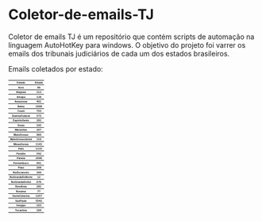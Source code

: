 # Coletor-de-emails-TJ
Coletor de emails TJ é um repositório que contém scripts de automação na linguagem AutoHotKey para windows. O objetivo do projeto foi varrer os emails dos tribunais judiciários de cada um dos estados brasileiros.

Emails coletados por estado:	


<table style="width: 100%; font-size:5px;">
<tr><th>Estado</th><th>	Emails</th></tr>
<tr><th>Acre</th><th>	86</th></tr>
<tr><th>Alagoas</th><th>	213</th></tr>
<tr><th>Amapá</th><th>	128</th></tr>
<tr><th>Amazonas</th><th>	401</th></tr>
<tr><th>Bahia</th><th>	1698</th></tr>
<tr><th>Ceará</th><th>	703</th></tr>
<tr><th>DistritoFederal</th><th>	573</th></tr>
<tr><th>EspíritoSanto</th><th>	282</th></tr>
<tr><th>Goiás</th><th>	192</th></tr>
<tr><th>Maranhão</th><th>	267</th></tr>
<tr><th>MatoGrosso</th><th>	960</th></tr>
<tr><th>MatoGrossodoSul</th><th>	319</th></tr>
<tr><th>MinasGerais</th><th>	1141</th></tr>
<tr><th>Pará</th><th>	1115</th></tr>
<tr><th>Paraíba</th><th>	592</th></tr>
<tr><th>Paraná</th><th>	2646</th></tr>
<tr><th>Pernambuco</th><th>	691</th></tr>
<tr><th>Piauí</th><th>	268</th></tr>
<tr><th>RioDeJaneiro</th><th>	260</th></tr>
<tr><th>RioGrandeDoNorte</th><th>	12</th></tr>
<tr><th>RioGrandeDoSul</th><th>	676</th></tr>
<tr><th>Rondônia</th><th>	281</th></tr>
<tr><th>Roraima</th><th>	77</th></tr>
<tr><th>SantaCatarina</th><th>	1257</th></tr>
<tr><th>SaoPaulo</th><th>	5542</th></tr>
<tr><th>Sergipe</th><th>	163</th></tr>
<tr><th>Tocantins</th><th>	184</th></tr>
</table>

